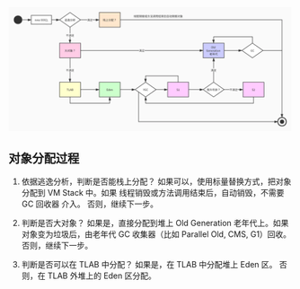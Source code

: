 ![](img/objInit.png)

## 对象分配过程

1. 依据逃逸分析，判断是否能栈上分配？
   如果可以，使用标量替换方式，把对象分配到 VM Stack 中。如果 线程销毁或方法调用结束后，自动销毁，不需要 GC 回收器 介入。
   否则，继续下一步。

2. 判断是否大对象？
   如果是，直接分配到堆上 Old Generation 老年代上。如果对象变为垃圾后，由老年代 GC 收集器（比如 Parallel Old, CMS, G1）回收。
   否则，继续下一步。

3. 判断是否可以在 TLAB 中分配？
   如果是，在 TLAB 中分配堆上 Eden 区。
   否则，在 TLAB 外堆上的 Eden 区分配。
